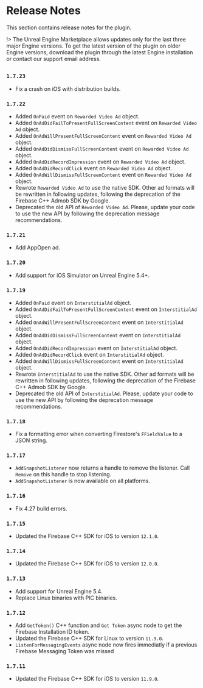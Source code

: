 # Release Notes

This section contains release notes for the plugin.

!> The Unreal Engine Marketplace allows updates only for the last three major Engine versions. To get the latest version of the plugin on older Engine versions, download the plugin through the latest Engine installation or contact our support email address.

<h2 style="display:none">Firebase Features Release Note List<h2>

<style>
section.content ul {
  list-style: none;
}
section.content li {
  left: -20px;
  position: relative;
}
section.content li:before {
  content: url("_svgs/circle-solid.svg");
  width: 12px;
  padding: 3px;
  text-align: center;
  display: inline-block;
  vertical-align: middle;
}
section.content li.warn {
  color: #ffc229 !important;
}
section.content li.warn:before {
  content: url("_svgs/warn.svg");
}
section.content li.new {
  color: #a9d34f !important;
}
section.content li.new:before {
  content: url("_svgs/plus.svg");
}
</style>

### `1.7.23`
<ul>
  <li>
    Fix a crash on iOS with distribution builds.
  </li>
</ul>

### `1.7.22`
<ul>
  <li class="new">
    Added <code>OnPaid</code> event on <code>Rewarded Video Ad</code> object.
  </li>
  <li class="new">
    Added <code>OnAdDidFailToPresentFullScreenContent</code> event on <code>Rewarded Video Ad</code> object.
  </li>
  <li class="new">
    Added <code>OnAdWillPresentFullScreenContent</code> event on <code>Rewarded Video Ad</code> object.
  </li>
  <li class="new">
    Added <code>OnAdDidDismissFullScreenContent</code> event on <code>Rewarded Video Ad</code> object.
  </li>
  <li class="new">
    Added <code>OnAdDidRecordImpression</code> event on <code>Rewarded Video Ad</code> object.
  </li>
  <li class="new">
    Added <code>OnAdDidRecordClick</code> event on <code>Rewarded Video Ad</code> object.
  </li>
  <li class="new">
    Added <code>OnAdWillDismissFullScreenContent</code> event on <code>Rewarded Video Ad</code> object.
  </li>
  <li>
    Rewrote <code>Rewarded Video Ad</code> to use the native SDK. Other ad formats will be rewritten in following updates, following the deprecation of the Firebase C++ Admob SDK by Google.
  </li>
  <li class="warn">
    Deprecated the old API of <code>Rewarded Video Ad</code>. Please, update your code to use the new API by following the deprecation message recommendations.
  </li>
</ul>

### `1.7.21`
<ul>
  <li class="new">
  Add AppOpen ad.
  </li>
</ul>

### `1.7.20`
<ul>
  <li class="new">
  Add support for iOS Simulator on Unreal Engine 5.4+.
  </li>
</ul>

### `1.7.19`
<ul>
  <li class="new">
    Added <code>OnPaid</code> event on <code>InterstitialAd</code> object.
  </li>
  <li class="new">
    Added <code>OnAdDidFailToPresentFullScreenContent</code> event on <code>InterstitialAd</code> object.
  </li>
  <li class="new">
    Added <code>OnAdWillPresentFullScreenContent</code> event on <code>InterstitialAd</code> object.
  </li>
  <li class="new">
    Added <code>OnAdDidDismissFullScreenContent</code> event on <code>InterstitialAd</code> object.
  </li>
  <li class="new">
    Added <code>OnAdDidRecordImpression</code> event on <code>InterstitialAd</code> object.
  </li>
  <li class="new">
    Added <code>OnAdDidRecordClick</code> event on <code>InterstitialAd</code> object.
  </li>
  <li class="new">
    Added <code>OnAdWillDismissFullScreenContent</code> event on <code>InterstitialAd</code> object.
  </li>
  <li>
    Rewrote <code>InterstitialAd</code> to use the native SDK. Other ad formats will be rewritten in following updates, following the deprecation of the Firebase C++ Admob SDK by Google.
  </li>
  <li class="warn">
    Deprecated the old API of <code>InterstitialAd</code>. Please, update your code to use the new API by following the deprecation message recommendations.
  </li>
</ul>

### `1.7.18`
- Fix a formatting error when converting Firestore's `FFieldValue` to a JSON string.

### `1.7.17`
- `AddSnapshotListener` now returns a handle to remove the listener. Call `Remove` on this handle to stop listening.
- `AddSnapshotListener` is now available on all platforms.

### `1.7.16`
- Fix 4.27 build errors.

### `1.7.15`
- Updated the Firebase C++ SDK for iOS to version `12.1.0`.

### `1.7.14`
- Updated the Firebase C++ SDK for iOS to version `12.0.0`.

### `1.7.13`
<ul>
<li class="new">
Add support for Unreal Engine 5.4.
</li>
<li>
Replace Linux binaries with PIC binaries.
</li>
</ul>

### `1.7.12`
<ul>
<li class="new">
Add <code>GetToken()</code> C++ function and <code>Get Token</code> async node to get the Firebase Installation ID token.
</li>
<li>
  Updated the Firebase C++ SDK for Linux to version <code>11.9.0</code>.
</li>
<li>
<code>ListenForMessagingEvents</code> async node now fires immediatly if a previous Firebase Messaging Token was missed
</li>
</ul>

### `1.7.11`
- Updated the Firebase C++ SDK for iOS to version `11.9.0`.
